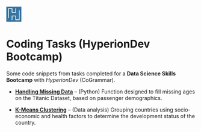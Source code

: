 ![hyperiondev-logo.jpg](hyperiondev-logo.jpg) 

# Coding Tasks (HyperionDev Bootcamp)

Some code snippets from tasks completed for a **Data Science Skills Bootcamp** with *HyperionDev* (CoGrammar).

* **[Handling Missing Data](https://github.com/vglarde/codingTasks/tree/master/Handling_Missing_Data)** – (Python) Function designed to fill missing ages on the Titanic Dataset, based on passenger demographics. 

* **[K-Means Clustering](https://github.com/vglarde/codingTasks/tree/master/K-Means_Clustering)** – (Data analysis) Grouping countries using socio-economic and health factors to determine the development status of the country.
